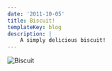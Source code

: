 ```yaml
---
date: '2011-10-05'
title: Biscuit!
templateKey: blog
description: |
    A simply delicious biscuit!
---
```

<img src="/uploads/biscuit.jpg" class="img-fluid page-image shadow m-3" alt="Biscuit" />
